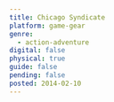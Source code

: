 ```yaml
---
title: Chicago Syndicate
platform: game-gear
genre:
  - action-adventure
digital: false
physical: true
guide: false
pending: false
posted: 2014-02-10
---
```

